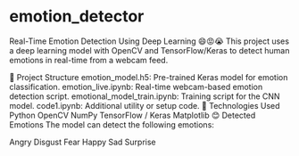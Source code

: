 # emotion_detector
Real-Time Emotion Detection Using Deep Learning 😄😡😭
This project uses a deep learning model with OpenCV and TensorFlow/Keras to detect human emotions in real-time from a webcam feed.

📁 Project Structure
emotion_model.h5: Pre-trained Keras model for emotion classification.
emotion_live.ipynb: Real-time webcam-based emotion detection script.
emotional_model_train.ipynb: Training script for the CNN model.
code1.ipynb: Additional utility or setup code.
🔧 Technologies Used
Python
OpenCV
NumPy
TensorFlow / Keras
Matplotlib
😊 Detected Emotions
The model can detect the following emotions:

Angry
Disgust
Fear
Happy
Sad
Surprise
